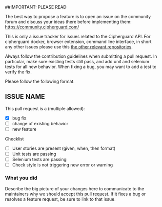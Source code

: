 ##IMPORTANT: PLEASE READ

The best way to propose a feature is to open an issue on the community forum and discuss your 
ideas there before implementing them: https://community.cipherguard.com/

This is only a issue tracker for issues related to the Cipherguard API.
For cipherguard docker, browser extension, command line interface, in short any other issues 
please use this [the other relevant repositories](https://github.com/cipherguard).

Always follow the contribution guidelines when submitting a pull request.
In particular, make sure existing tests still pass, and add unit and selenium tests for all new behavior. When fixing a bug, 
you may want to add a test to verify the fix.

Please follow the following format:

## ISSUE NAME

This pull request is a (multiple allowed):

* [x] bug fix
* [ ] change of existing behavior
* [ ] new feature

Checklist
* [ ] User stories are present (given, when, then format)
* [ ] Unit tests are passing
* [ ] Selenium tests are passing
* [ ] Check style is not triggering new error or warning

### What you did
Describe the big picture of your changes here to communicate to the maintainers why we 
should accept this pull request. If it fixes a bug or resolves a feature request, be sure 
to link to that issue.
